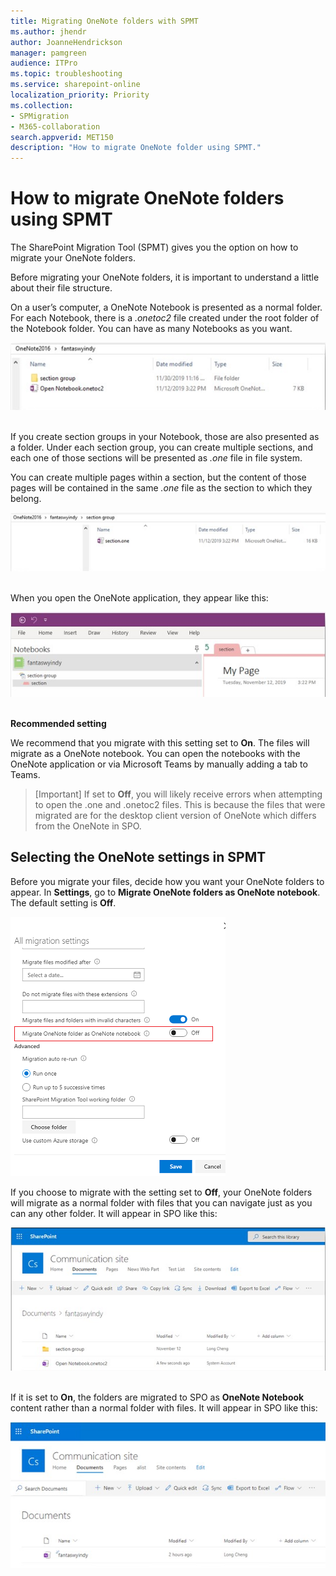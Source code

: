 ```yaml
---
title: Migrating OneNote folders with SPMT
ms.author: jhendr
author: JoanneHendrickson
manager: pamgreen
audience: ITPro
ms.topic: troubleshooting
ms.service: sharepoint-online
localization_priority: Priority
ms.collection: 
- SPMigration
- M365-collaboration
search.appverid: MET150
description: "How to migrate OneNote folder using SPMT."
---
```


# How to migrate OneNote folders using SPMT

The SharePoint Migration Tool (SPMT) gives you the option on how to migrate your OneNote folders.  

Before migrating your OneNote folders, it is important to understand a little about their file structure.  

On a user’s computer, a OneNote Notebook is presented as a normal folder. For each Notebook, there is a *.onetoc2* file created under the root folder of the Notebook folder. You can have as many Notebooks as you want.


![OneNote migration setting](media/onenote-file-1.png)</br></br>


If you create section groups in your Notebook, those are also presented as a folder. Under each section group, you can create multiple sections, and each one of those sections will be presented as *.one* file in file system. 

You can create multiple pages within a section, but the content of those pages will be contained in the same *.one* file as the section to which they belong.


![OneNote migration setting](media/onenote-file-2.png)</br></br>

When you open the OneNote application, they appear like this:

![OneNote migration setting](media/onenote-file-3.png)</br></br>

**Recommended setting**

We recommend that you migrate with this setting set to **On**. The files will migrate as a OneNote notebook.  You can open the notebooks with the OneNote application or via Microsoft Teams by manually adding a tab to Teams.

>[Important]
>If set to **Off**, you will likely receive errors when attempting to open the .one and .onetoc2 files. This is because the files that were migrated are for the desktop client version of OneNote which differs from the OneNote in SPO.

## Selecting the OneNote settings in SPMT

Before you migrate your files, decide how you want your OneNote folders to appear. In **Settings**, go to **Migrate OneNote folders as OneNote notebook**.  The default setting is **Off**.

![OneNote migration setting](media/onenote-settings.png)


If you choose to migrate with the setting set to **Off**, your OneNote folders will migrate as a normal folder with files that you can navigate just as you can any other folder.  It will appear in SPO like this:

![OneNote migration setting](media/onenote-file-4.png)</br></br>


If it is set to **On**, the folders are migrated to SPO as **OneNote Notebook** content rather than a normal folder with files.   It will appear in SPO like this:

![OneNote migration setting](media/onenote-file-5.png)
